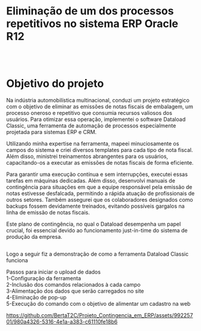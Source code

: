<!DOCTYPE html>
<html>
<head>
<body> 
  <h1>Eliminação de um dos processos repetitivos no sistema ERP Oracle R12</h1>
<br><br>
  <h1>Objetivo do projeto</h1>
<div style='text-align:right'> 
    </div>
Na indústria automobilística multinacional, conduzi um projeto estratégico com o objetivo de eliminar as emissões de notas fiscais de embalagem, um processo oneroso e repetitivo que consumia recursos valiosos dos usuários. Para otimizar essa operação, implementei o software Dataload Classic, uma ferramenta de automação de processos especialmente projetada para sistemas ERP e CRM.
<br >
  
Utilizando minha expertise na ferramenta, mapeei minuciosamente os campos do sistema e criei diversos templates para cada tipo de nota fiscal. Além disso, ministrei treinamentos abrangentes para os usuários, capacitando-os a executar as emissões de notas fiscais de forma eficiente.
<br >

Para garantir uma execução contínua e sem interrupções, executei essas tarefas em máquinas dedicadas. Além disso, desenvolvi manuais de contingência para situações em que a equipe responsável pela emissão de notas estivesse desfalcada, permitindo a rápida atuação de profissionais de outros setores. Também assegurei que os colaboradores designados como backups fossem devidamente treinados, evitando possíveis gargalos na linha de emissão de notas fiscais.
<br >

Este plano de contingência, no qual o Dataload desempenha um papel crucial, foi essencial devido ao funcionamento just-in-time do sistema de produção da empresa.


##

Logo a seguir fiz a demonstração de como a ferramenta Dataload Classic funciona
<br >

Passos para iniciar o upload de dados
<br >
1-Configuração da ferramenta
<br >
2-Inclusão dos comandos relacionados à cada campo
<br >
3-Alimentação dos dados que serão carregados no site
<br >
4-Eliminação de pop-up
<br >
5-Execução do comando com o objetivo de alimentar um cadastro na web


https://github.com/BertaT2C/Projeto_Contingencia_em_ERP/assets/99225701/980a4326-5316-4e1a-a383-c61110fe18b6


##

  </body>
  </html>
